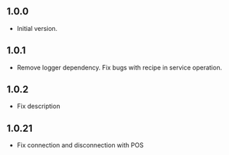 ## 1.0.0

- Initial version.


## 1.0.1

- Remove logger dependency. Fix bugs with recipe in service operation.

## 1.0.2

- Fix description


## 1.0.21

- Fix connection and disconnection with POS